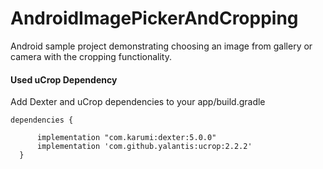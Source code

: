 # AndroidImagePickerAndCropping
Android sample project demonstrating choosing an image from gallery or camera with the cropping functionality.


#### Used uCrop Dependency

Add Dexter and uCrop dependencies to your app/build.gradle
    
    dependencies {
        
          implementation "com.karumi:dexter:5.0.0"
          implementation 'com.github.yalantis:ucrop:2.2.2'
      }
